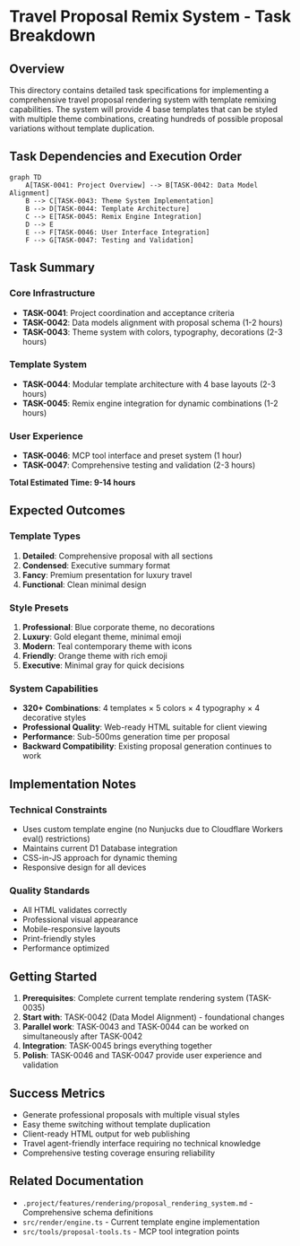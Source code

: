 # Travel Proposal Remix System - Task Breakdown

## Overview
This directory contains detailed task specifications for implementing a comprehensive travel proposal rendering system with template remixing capabilities. The system will provide 4 base templates that can be styled with multiple theme combinations, creating hundreds of possible proposal variations without template duplication.

## Task Dependencies and Execution Order

```mermaid
graph TD
    A[TASK-0041: Project Overview] --> B[TASK-0042: Data Model Alignment]
    B --> C[TASK-0043: Theme System Implementation]
    B --> D[TASK-0044: Template Architecture]
    C --> E[TASK-0045: Remix Engine Integration]
    D --> E
    E --> F[TASK-0046: User Interface Integration]
    F --> G[TASK-0047: Testing and Validation]
```

## Task Summary

### Core Infrastructure
- **TASK-0041**: Project coordination and acceptance criteria
- **TASK-0042**: Data models alignment with proposal schema (1-2 hours)
- **TASK-0043**: Theme system with colors, typography, decorations (2-3 hours)

### Template System  
- **TASK-0044**: Modular template architecture with 4 base layouts (2-3 hours)
- **TASK-0045**: Remix engine integration for dynamic combinations (1-2 hours)

### User Experience
- **TASK-0046**: MCP tool interface and preset system (1 hour)
- **TASK-0047**: Comprehensive testing and validation (2-3 hours)

**Total Estimated Time: 9-14 hours**

## Expected Outcomes

### Template Types
1. **Detailed**: Comprehensive proposal with all sections
2. **Condensed**: Executive summary format
3. **Fancy**: Premium presentation for luxury travel  
4. **Functional**: Clean minimal design

### Style Presets
1. **Professional**: Blue corporate theme, no decorations
2. **Luxury**: Gold elegant theme, minimal emoji
3. **Modern**: Teal contemporary theme with icons
4. **Friendly**: Orange theme with rich emoji
5. **Executive**: Minimal gray for quick decisions

### System Capabilities
- **320+ Combinations**: 4 templates × 5 colors × 4 typography × 4 decorative styles
- **Professional Quality**: Web-ready HTML suitable for client viewing
- **Performance**: Sub-500ms generation time per proposal
- **Backward Compatibility**: Existing proposal generation continues to work

## Implementation Notes

### Technical Constraints
- Uses custom template engine (no Nunjucks due to Cloudflare Workers eval() restrictions)
- Maintains current D1 Database integration
- CSS-in-JS approach for dynamic theming
- Responsive design for all devices

### Quality Standards
- All HTML validates correctly
- Professional visual appearance
- Mobile-responsive layouts
- Print-friendly styles
- Performance optimized

## Getting Started

1. **Prerequisites**: Complete current template rendering system (TASK-0035)
2. **Start with**: TASK-0042 (Data Model Alignment) - foundational changes
3. **Parallel work**: TASK-0043 and TASK-0044 can be worked on simultaneously after TASK-0042
4. **Integration**: TASK-0045 brings everything together
5. **Polish**: TASK-0046 and TASK-0047 provide user experience and validation

## Success Metrics

- Generate professional proposals with multiple visual styles
- Easy theme switching without template duplication  
- Client-ready HTML output for web publishing
- Travel agent-friendly interface requiring no technical knowledge
- Comprehensive testing coverage ensuring reliability

## Related Documentation
- `.project/features/rendering/proposal_rendering_system.md` - Comprehensive schema definitions
- `src/render/engine.ts` - Current template engine implementation
- `src/tools/proposal-tools.ts` - MCP tool integration points